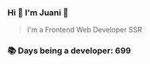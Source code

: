 ### Hi 👋 I&#39;m Juani 🦁

> I&#39;m a Frontend Web Developer SSR

### 📚 Days being a developer: 699
